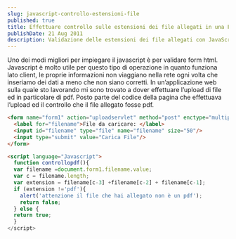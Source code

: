```yaml
---
slug: javascript-controllo-estensioni-file
published: true
title: Effettuare controllo sulle estensioni dei file allegati in una Form
publishDate: 21 Aug 2011
description: Validazione delle estensioni dei file allegati con JavaScript.
---
```


Uno dei modi migliori per impiegare il javascript è per validare form html. Javascript è molto utile per questo tipo di operazione in quanto funziona lato client, le proprie informazioni non viaggiano nella rete ogni volta che inseriamo dei dati a meno che non siano corretti. In un’applicazione web sulla quale sto lavorando mi sono trovato a dover effettuare l’upload di file ed in particolare di pdf. Posto parte del codice della pagina che effettuava l’upload ed il controllo che il file allegato fosse pdf.

```html
<form name="form1" action="uploadservlet" method="post" enctype="multipart/form-data" name="modulo" onsubmit="return controllopdf();" >
  <label for="filename">File da caricare: </label>
  <input id="filename" type="file" name="filename" size="50"/>
  <input type="submit" value="Carica File"/>
</form>

<script language="Javascript">
  function controllopdf(){
  var filename =document.form1.filename.value;
  var c = filename.length;
  var extension = filename[c-3] +filename[c-2] + filename[c-1];
  if (extension !='pdf'){
    alert('attenzione il file che hai allegato non è un pdf');
    return false;
  } else {
  return true;
  }
</script>
```